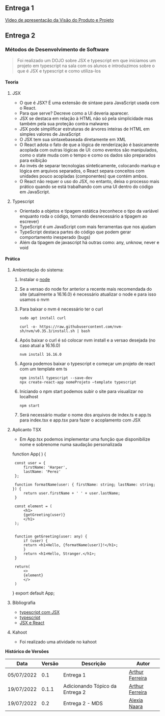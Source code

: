 
## Entrega 1
[Video de apresentação da Visão do Produto e Projeto](https://drive.google.com/file/d/1eL-pX9ZtqTw1kxzvs4oMRPZgEVu55U2g/view?usp=sharing)

## Entrega 2

### Métodos de Desenvolvimento de Software
> Foi realizado um DOJO sobre JSX e typescript em que iniciamos um projeto em typescript na sala com os alunos e introduzimos sobre o que é JSX e typescript e como utiliza-los
#### Teoria
1. JSX
    - O que é JSX? É uma extensão de sintaxe para JavaScript usada com o React.
    - Para que serve? Decreve como a UI deveria aparecer. 
    - JSX se destaca em relação à HTML não só pela simplicidade mas também pela sua proteção contra malwares
    - JSX pode simplificar estruturas de árvores inteiras de HTML em simples valores de JavaScript
    - O JSX tem sua sintaxebaseada diretamente em XML
    - O React adota o fato de que a lógica de renderização é basicamente acoplada com outras lógicas de UI: como eventos são manipulados, como o state muda com o tempo e como os dados são preparados para exibição
    - Ao invés de separar tecnologias sinteticamente, colocando markup e lógica em arquivos separados, o React separa conceitos com unidades pouco acopladas (componentes) que contém ambos.
    - O React não requer o uso do JSX, no entanto, deixa o processo mais prático quando se está trabalhando com uma UI dentro do código em JavaScript.

2. Typescript
    - Orientado a objetos e tipagem estática (reconhece o tipo da variável enquanto roda o código, tornando desnecessário a tipagem ao escrever)
    - TypeScript é um JavaScript com mais ferramentas que nos ajudam 
    - TypeScript destaca partes do código que podem gerar comportamento inesperado (bugs) 
    - Além da tipagem de javascript há outras como: any, unknow, never e void

#### Prática
1. Ambientação do sistema:
    1. Instalar o [node](https://nodejs.org/en/) 
    2. Se a versao do node for anterior a recente mais recomendada do site (atualmente a 16.16.0) é necessário atualizar o node e para isso usamos o nvm
    3. Para baixar o nvm é necessário ter o curl

        ```
        sudo apt install curl
        ```
        ```
        curl -o- https://raw.githubusercontent.com/nvm-sh/nvm/v0.35.3/install.sh | bash
        ```

    4. Após baixar o curl é só colocar nvm install e a versao desejada (no caso atual a 16.16.0)

        ```
        nvm install 16.16.0
        ```

    5. Agora podemos baixar o typescript e começar um projeto de react com um template em ts

        ```
        npm install typescript --save-dev
        npx create-react-app nomeProjeto –template typescript
        ```

    6. Iniciando o npm start podemos subir o site para visualizar no localhost

        ```
        npm start
        ```

    7. Será necessário mudar o nome dos arquivos de index.ts e app.ts para index.tsx e app.tsx para fazer o acoplamento com JSX

2. Aplicanto TSX
    - Em App.tsx podemos implementar uma função que disponibilize nome e sobrenome numa saudação personalizada

    function App(  ) {

        const user = {
            firstName: 'Harper',
            lastName: 'Perez'
        };

        function formatName(user: { firstName: string; lastName: string; }) {
            return user.firstName + ' ' + user.lastName;
        }

        const element = (
            <h1>
            {getGreeting(user)}
            </h1>
        );


        function getGreeting(user: any) {
            if (user) {
            return <h1>Hello, {formatName(user)}!</h1>;
            }
            return <h1>Hello, Stranger.</h1>;
        }

        return(
            <>
            {element}
            </>
        )


    }
    export default App;

3. Bibliografia 
    - [typescript com JSX](https://www.typescriptlang.org/pt/docs/handbook/jsx.html)
    - [typescript](https://www.typescriptlang.org/docs/handbook/typescript-in-5-minutes.html)
    - [JSX e React](https://pt-br.reactjs.org/docs/introducing-jsx.html)

4. Kahoot
    - Foi realizado uma atividade no kahoot

**Histórico de Versões**

| Data       | Versão | Descrição                       | Autor                                                         |
| ---------- | ------ | ------------------------------- | ------------------------------------------------------------- |
| 05/07/2022 | 0.1    | Entrega 1                       | [Arthur Ferreira](https://github.com/ArthurFerreiraRodrigues) |
| 19/07/2022 | 0.1.1  | Adicionando Tópico da Entrega 2 | [Arthur Ferreira](https://github.com/ArthurFerreiraRodrigues) |
| 19/07/2022 | 0.2    | Entrega 2 - MDS                 | [Alexia Naara](https://github.com/alexianaa)                  | 